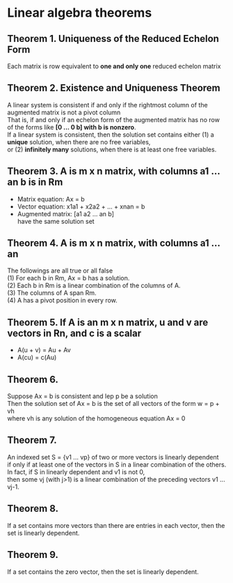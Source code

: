 # Linear algebra theorems
## Theorem 1. Uniqueness of the Reduced Echelon Form
Each matrix is row equivalent to **one and only one** reduced echelon matrix 
## Theorem 2. Existence and Uniqueness Theorem
A linear system is consistent if and only if the rightmost column of the augmented matrix is not a pivot column  
That is, if and only if an echelon form of the augmented matrix has no row of the forms like **[0 ... 0 b] with b is nonzero**.  
If a linear system is consistent, then the solution set contains either (1) a **unique** solution, when there are no free variables,  
or (2) **infinitely many** solutions, when there is at least one free variables.
## Theorem 3. A is m x n matrix, with columns a1 ... an b is in Rm
- Matrix equation: Ax = b  
- Vector equation: x1a1 + x2a2 + ... + xnan = b  
- Augmented matrix: [a1 a2 ... an b]  
have the same solution set
## Theorem 4. A is m x n matrix, with columns a1 ... an
The followings are all true or all false  
(1) For each b in Rm, Ax = b has a solution.  
(2) Each b in Rm is a linear combination of the columns of A.  
(3) The columns of A span Rm.  
(4) A has a pivot position in every row.  
## Theorem 5. If A is an m x n matrix, u and v are vectors in Rn, and c is a scalar
- A(u + v) = Au + Av  
- A(cu) = c(Au)  
## Theorem 6.
Suppose Ax = b is consistent and lep p be a solution  
Then the solution set of Ax = b is the set of all vectors of the form w = p + vh  
where vh is any solution of the homogeneous equation Ax = 0
## Theorem 7.
An indexed set S = {v1 ... vp} of two or more vectors is linearly dependent  
if only if at least one of the vectors in S in a linear combination of the others.  
In fact, if S in linearly dependent and v1 is not 0,  
then some vj (with j>1) is a linear combination of the preceding vectors v1 ... vj-1.  
## Theorem 8. 
If a set contains more vectors than there are entries in each vector, then the set is linearly dependent.  
## Theorem 9. 
If a set contains the zero vector, then the set is linearly dependent.
